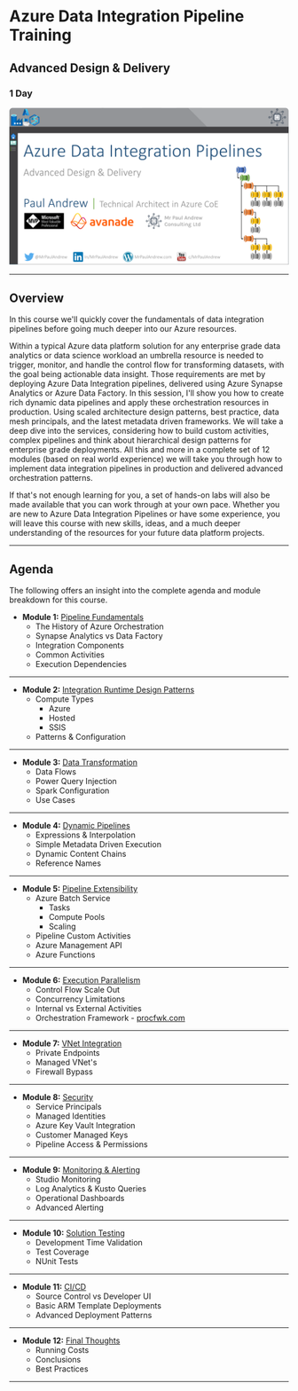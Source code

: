 # Azure Data Integration Pipeline Training
## Advanced Design & Delivery
### 1 Day

![Slide Header](./03.%20Agenda%20Header.png)

___

## Overview

In this course we'll quickly cover the fundamentals of data integration pipelines before going much deeper into our Azure resources. 

Within a typical Azure data platform solution for any enterprise grade data analytics or data science workload an umbrella resource is needed to trigger, monitor, and handle the control flow for transforming datasets, with the goal being actionable data insight. Those requirements are met by deploying Azure Data Integration pipelines, delivered using Azure Synapse Analytics or Azure Data Factory. In this session, I'll show you how to create rich dynamic data pipelines and apply these orchestration resources in production. Using scaled architecture design patterns, best practice, data mesh principals, and the latest metadata driven frameworks. We will take a deep dive into the services, considering how to build custom activities, complex pipelines and think about hierarchical design patterns for enterprise grade deployments. All this and more in a complete set of 12 modules (based on real world experience) we will take you through how to implement data integration pipelines in production and delivered advanced orchestration patterns.

If that's not enough learning for you, a set of hands-on labs will also be made available that you can work through at your own pace. Whether you are new to Azure Data Integration Pipelines or have some experience, you will leave this course with new skills, ideas, and a much deeper understanding of the resources for your future data platform projects.

___

## Agenda

The following offers an insight into the complete agenda and module breakdown for this course.

* __Module 1:__ [Pipeline Fundamentals](./Module%201.pdf)
  * The History of Azure Orchestration
  * Synapse Analytics vs Data Factory
  * Integration Components
  * Common Activities
  * Execution Dependencies

___

* __Module 2:__ [Integration Runtime Design Patterns](./Module%202.pdf)
  * Compute Types
    * Azure
    * Hosted
    * SSIS
  * Patterns & Configuration

___

* __Module 3:__ [Data Transformation](./Module%203.pdf)
  * Data Flows
  * Power Query Injection
  * Spark Configuration
  * Use Cases

___

* __Module 4:__ [Dynamic Pipelines](./Module%204.pdf)
  * Expressions & Interpolation
  * Simple Metadata Driven Execution
  * Dynamic Content Chains
  * Reference Names

___

* __Module 5:__ [Pipeline Extensibility](./Module%205.pdf)
  * Azure Batch Service
    * Tasks
    * Compute Pools
    * Scaling
  * Pipeline Custom Activities
  * Azure Management API
  * Azure Functions 

___

* __Module 6:__ [Execution Parallelism](./Module%206.pdf)
  * Control Flow Scale Out
  * Concurrency Limitations
  * Internal vs External Activities
  * Orchestration Framework - [procfwk.com](http://procfwk.com/)

___

* __Module 7:__ [VNet Integration](./Module%207.pdf)
  * Private Endpoints
  * Managed VNet's
  * Firewall Bypass

___

* __Module 8:__ [Security](./Module%208.pdf)
  * Service Principals
  * Managed Identities
  * Azure Key Vault Integration
  * Customer Managed Keys
  * Pipeline Access & Permissions

___

* __Module 9:__ [Monitoring & Alerting](./Module%209.pdf)
    * Studio Monitoring
    * Log Analytics & Kusto Queries
    * Operational Dashboards
    * Advanced Alerting

___

* __Module 10:__ [Solution Testing](./Module%2010.pdf)
    * Development Time Validation
    * Test Coverage
    * NUnit Tests

___

* __Module 11:__ [CI/CD](./Module%2011.pdf)
    * Source Control vs Developer UI
    * Basic ARM Template Deployments
    * Advanced Deployment Patterns

___

* __Module 12:__ [Final Thoughts](./Module%2012.pdf)
  * Running Costs
  * Conclusions
  * Best Practices


___